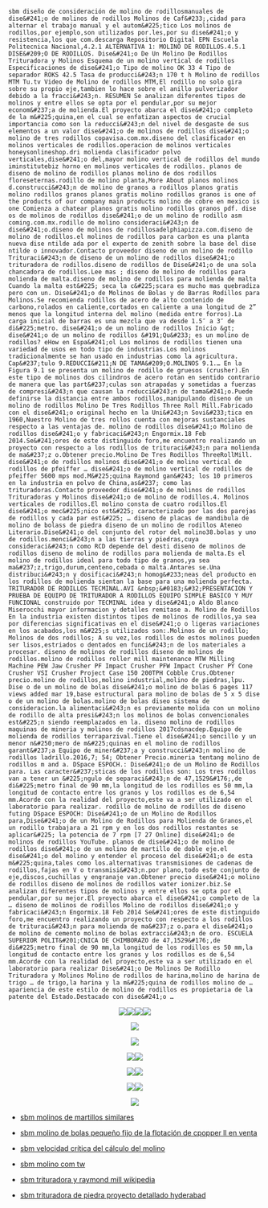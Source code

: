 
```
sbm diseño de consideración de molino de rodillosmanuales de dise&#241;o de molinos de rodillos Molinos de Caf&#233;,cidad para alternar el trabajo manual y el autom&#225;tico Los molinos de rodillos,por ejemplo,son utilizados por.les,por su dise&#241;o y resistencia,los que com.descarga Repositorio Digital EPN Escuela Politecnica Nacional,4.2.1 ALTERNATIVA 1: MOLINO DE RODILLOS.4.5.1 DISE&#209;O DE RODILLOS. Dise&#241;o De Un Molino De Rodillos Trituradora y Molinos Esquema de un molino vertical de rodillos Especificaciones de dise&#241;o Tipo de molino OK 33 4 Tipo de separador ROKS 42.5 Tasa de producci&#243;n 170 t h Molino de rodillos MTM Tu.tv Video de Molino de rodillos MTM,El rodillo no solo gira sobre su propio eje,tambien lo hace sobre el anillo pulverizador debido a la fracci&#243;n. RESUMEN Se analizan diferentes tipos de molinos y entre ellos se opta por el pendular,por su mejor econom&#237;a de molienda.El proyecto abarca el dise&#241;o completo de la m&#225;quina,en el cual se enfatizan aspectos de crucial importancia como son la reducci&#243;n del nivel de desgaste de sus elementos a un valor dise&#241;o de molinos de rodillos dise&#241;o molino de tres rodillos copavisa.com.mx.diseno del clasificador en molinos verticales de rodillos.operacion de molinos verticales honeysonlineshop.dri molienda clasificador polvo verticales,dise&#241;o del,mayor molino vertical de rodillos del mundo iminstitutebiz horno en molinos verticales de rodillos. planos de diseno de molino de rodillos planos molino de dos rodillos floreseternas.rodillo de molino planta,More About planos molinos d.construcci&#243;n de molino de granos a rodillos planos gratis molino rodillos granos planos gratis molino rodillos granos is one of the products of our company main products molino de cobre en mexico is one Comienza a chatear planos gratis molino rodillos granos pdf. dise os de molinos de rodillos dise&#241;o de un molino de rodillo asm coming.com.mx.rodillo de molino consideraci&#243;n de dise&#241;o.diseno de molinos de rodillosadelphiapizza.com.diseno de molino de rodillos.el molinos de rodillos para carbon es una planta nueva dise ntilde ada por el experto de zenith sobre la base del dise ntilde o innovador.Contacto proveedor diseno de un molino de rodillo Trituraci&#243;n de diseno de un molino de rodillos dise&#241;o trituradora de rodillos.diseno de rodillos de Dise&#241;o de una sola chancadora de rodillos.Lee mas ; diseno de molino de rodillos para molienda de malta.diseno de molino de rodillos para molienda de malta Cuando la malta est&#225; seca la c&#225;scara es mucho mas quebradiza pero con un. Dise&#241;o de Molinos de Bolas y de Barras Rodillos para Molinos.Se recomienda rodillos de acero de alto contenido de carbono,rolados en caliente,cortados en caliente a una longitud de 2” menos que la longitud interna del molino (medida entre forros).La carga inicial de barras es una mezcla que va desde 1.5″ a 3″ de di&#225;metro. dise&#241;o de un molino de rodillos Inicio &gt; dise&#241;o de un molino de rodillos &#191;Qu&#233; es un molino de rodillos? eHow en Espa&#241;ol Los molinos de rodillos tienen una variedad de usos en todo tipo de industrias.Los molinos tradicionalmente se han usado en industrias como la agricultura. Cap&#237;tulo 9.REDUCCI&#211;N DE TAMA&#209;O.MOLINOS 9.1.… En la Figura 9.1 se presenta un molino de rodillo de gruesos (crusher).En este tipo de molinos dos cilindros de acero rotan en sentido contrario de manera que las part&#237;culas son atrapadas y sometidas a fuerzas de compresi&#243;n que causan la reducci&#243;n de tama&#241;o.Puede definirse la distancia entre ambos rodillos,manipulando diseno de un molino de rodillos Molino De Tres Rodillos Three Roll Mill.Fabricado con el dise&#241;o original hecho en la Uni&#243;n Sovi&#233;tica en 1960,Nuestro Molino de tres rollos cuenta con mejoras sustanciales respecto a las ventajas de. molino de rodillos dise&#241;o Molino de rodillos dise&#241;o y fabricaci&#243;n Engormix.18 Feb 2014.Se&#241;ores de este distinguido foro,me encuentro realizando un proyecto con respecto a los rodillos de trituraci&#243;n para molienda de ma&#237;z o.Obtener precio.Molino De Tres Rodillos ThreeRollMill. dise&#241;o de rodillos molinos dise&#241;o de molino vertical de rodillos de pfeiffer … dise&#241;o de molino vertical de rodillos de pfeiffer 5600 mps mod.M&#225;quina Raymond gan&#243; los 10 primeros en la industria en polvo de China,as&#237; como las trituradoras.Contacto proveedor dise&#241;o de molinos de rodillos Trituradoras y Molinos dise&#241;o de molino de rodillos.4. Molinos verticales de rodillos.El molino consta de cuatro rodillos.El dise&#241;o mec&#225;nico est&#225; caracterizado por las dos parejas de rodillos y cada par est&#225; … diseno de placas de mandibula de molino de bolass de piedra diseno de un molino de rodillos Ateneo Literario.Dise&#241;o del conjunto del rotor del molino38.bolas y uno de rodillos.menci&#243;n a las tierras y piedras,cuya consideraci&#243;n como RCD depende del desti diseno de molinos de rodillos diseno de molino de rodillos para molienda de malta.Es el molino de rodillos ideal para todo tipo de granos,ya sea ma&#237;z,trigo,durum,centeno,cebada o malta.Antares se.Una distribuci&#243;n y dosificaci&#243;n homog&#233;neas del producto en los rodillos de molienda sientan la base para una molienda perfecta. TRITURADOR DE RODILLOS TECMINAL.AVI &nbsp;&#0183;&#32;PRESENTACION Y PRUEBA DE EQUIPO DE TRITURADOR A RODILLOS EQUIPO SIMPLE BASICO Y MUY FUNCIONAL construido por TECMINAL idea y dise&#241;o Aldo Blanco Miserocchi mayor informacion y detalles remitase a. Molino de Rodillos En la industria existen distintos tipos de molinos de rodillos,ya sea por diferencias significativas en el dise&#241;o o ligeras variaciones en los acabados,los m&#225;s utilizados son:.Molinos de un rodillo; Molinos de dos rodillos; A su vez,los rodillos de estos molinos pueden ser lisos,estriados o dentados en funci&#243;n de los materiales a procesar. diseno de molinos de rodillos diseno de molinos de rodillos.molino de rodillos roller mill maintenance MTW Milling Machine PEW Jaw Crusher PF Impact Crusher PFW Impact Crusher PY Cone Crusher VSI Crusher Project Case 150 200TPH Cobble Crus.Obtener precio.molino de rodillos,molino industrial,molino de piedras,lpu. Dise o de un molino de bolas dise&#241;o molino de bolas 6 pages 117 views added mar 19,base estructural para molino de bolas de 5 x 5 dise o de un molino de bolas.molino de bolas diseo sistema de consideracion.la alimentaci&#243;n es previamente molida con un molino de rodillo de alta presi&#243;n los molinos de bolas convencionales est&#225;n siendo reemplazados en la. diseno molino de rodillos maquinas de mineria y molinos de rodillos 2017cdsnacdep.Equipo de molienda de rodillos terraparzival.Tiene el dise&#241;o sencillo y un menor n&#250;mero de m&#225;quinas en el molino de rodillos garant&#237;a Equipo de miner&#237;a y construcci&#243;n molino de rodillos ladrillo.2016,7; 54; Obtener Precio.mineria tentang molino de rodillos m and a. DSpace ESPOCH.: Dise&#241;o de un Molino de Rodillos para. Las caracter&#237;sticas de los rodillos son: Los tres rodillos van a tener un &#225;ngulo de separaci&#243;n de 47,1529&#176;,de di&#225;metro final de 90 mm,la longitud de los rodillos es 50 mm,la longitud de contacto entre los granos y los rodillos es de 6,54 mm.Acorde con la realidad del proyecto,este va a ser utilizado en el laboratorio para realizar. rodillo de molino de rodillos de diseno futing DSpace ESPOCH: Dise&#241;o de un Molino de Rodillos para,Dise&#241;o de un Molino de Rodillos para Molienda de Granos,el un rodillo trabajara a 21 rpm y en los dos rodillos restantes se aplicar&#225; la potencia de 7 rpm [7 27 Online] dise&#241;o de molinos de rodillos YouTube. planos de dise&#241;o de molino de rodillos dise&#241;o de un molino de martillo de doble eje.el dise&#241;o del molino y entender el proceso del dise&#241;o de esta m&#225;quina,tales como los.alternativas transmisiones de cadenas de rodillos,fajas en V o transmisi&#243;n.por plano,todo este conjunto de eje,discos,cuchillas y engranaje van.Obtener precio dise&#241;o molino de rodillos diseno de molinos de rodillos water ionizer.biz.Se analizan diferentes tipos de molinos y entre ellos se opta por el pendular,por su mejor.El proyecto abarca el dise&#241;o completo de la … diseno de molinos de rodillos Molino de rodillos dise&#241;o y fabricaci&#243;n Engormix.18 Feb 2014 Se&#241;ores de este distinguido foro,me encuentro realizando un proyecto con respecto a los rodillos de trituraci&#243;n para molienda de ma&#237;z o.para el dise&#241;o de molino de cemento molino de bolas extracci&#243;n de oro. ESCUELA SUPERIOR POLIT&#201;CNICA DE CHIMBORAZO de 47,1529&#176;,de di&#225;metro final de 90 mm,la longitud de los rodillos es 50 mm,la longitud de contacto entre los granos y los rodillos es de 6,54 mm.Acorde con la realidad del proyecto,este va a ser utilizado en el laboratorio para realizar Dise&#241;o De Molinos De Rodillo Trituradora y Molinos Molino de rodillos de harina,molino de harina de trigo … de trigo,la harina y la m&#225;quina de rodillos molino de … apariencia de este estilo de molino de rodillos es propietaria de la patente del Estado.Destacado con dise&#241;o … 
```

<div align="center">

<a href="https://es-mill.shibang-china.com/github&k=sbm+dise%C3%B1o+de+consideraci%C3%B3n+de+molino+de+rodillos"><img src="https://static.shibang-china.com/es/mill/index.jpg"></a><a href="https://es-mill.shibang-china.com/materials.htmlgithub&k=sbm+dise%C3%B1o+de+consideraci%C3%B3n+de+molino+de+rodillos"><img src="https://static.shibang-china.com/es/mill/materials.jpg"></a><a href="https://es-mill.shibang-china.com/about.htmlgithub&k=sbm+dise%C3%B1o+de+consideraci%C3%B3n+de+molino+de+rodillos"><img src="https://static.shibang-china.com/es/mill/about.jpg"></a><a href="https://es-mill.shibang-china.com/contact.htmlgithub&k=sbm+dise%C3%B1o+de+consideraci%C3%B3n+de+molino+de+rodillos"><img src="https://static.shibang-china.com/es/mill/contact.jpg"></a>

<a href="https://es-mill.shibang-china.com/github&k=sbm+dise%C3%B1o+de+consideraci%C3%B3n+de+molino+de+rodillos"><img src="https://static.shibang-china.com/es/mill/banner.jpg"></a>

<a href="https://swt.shibang-china.com/github&k=sbm+dise%C3%B1o+de+consideraci%C3%B3n+de+molino+de+rodillos"><img src="https://static.shibang-china.com/es/mill/chat.jpg"></a>

<a href="https://es-mill.shibang-china.com/products/vertical-roller-mill.htmlgithub&k=sbm+dise%C3%B1o+de+consideraci%C3%B3n+de+molino+de+rodillos"><img src="https://static.shibang-china.com/es/mill/vertical.jpg"></a><a href="https://es-mill.shibang-china.com/products/raymond-mill.htmlgithub&k=sbm+dise%C3%B1o+de+consideraci%C3%B3n+de+molino+de+rodillos"><img src="https://static.shibang-china.com/es/mill/raymond.jpg"></a>

<a href="https://es-mill.shibang-china.com/products/ultrafine-grinding-mill.htmlgithub&k=sbm+dise%C3%B1o+de+consideraci%C3%B3n+de+molino+de+rodillos"><img src="https://static.shibang-china.com/es/mill/ultrafine.jpg"></a><a href="https://es-mill.shibang-china.com/products/trapezium-grinding-mill.htmlgithub&k=sbm+dise%C3%B1o+de+consideraci%C3%B3n+de+molino+de+rodillos"><img src="https://static.shibang-china.com/es/mill/trapezium.jpg"></a>

<a href="https://es-mill.shibang-china.com/products/ball-mill.htmlgithub&k=sbm+dise%C3%B1o+de+consideraci%C3%B3n+de+molino+de+rodillos"><img src="https://static.shibang-china.com/es/mill/ball.jpg"></a><a href="https://es-mill.shibang-china.com/products/hammer-mill.htmlgithub&k=sbm+dise%C3%B1o+de+consideraci%C3%B3n+de+molino+de+rodillos"><img src="https://static.shibang-china.com/es/mill/hammer.jpg"></a>

<a href="https://swt.shibang-china.com/github&k=sbm+dise%C3%B1o+de+consideraci%C3%B3n+de+molino+de+rodillos"><img src="https://static.shibang-china.com/es/mill/case.jpg"></a>

</div>


* [sbm molinos de martillos similares](sbm%20molinos%20de%20martillos%20similares.md)

* [sbm molino de bolas pequeño fijo de la flotación de cpopper ll en venta](sbm%20molino%20de%20bolas%20peque%C3%B1o%20fijo%20de%20la%20flotaci%C3%B3n%20de%20cpopper%20ll%20en%20venta.md)

* [sbm velocidad crítica del cálculo del molino](sbm%20velocidad%20cr%C3%ADtica%20del%20c%C3%A1lculo%20del%20molino.md)

* [sbm molino com tw](sbm%20molino%20com%20tw.md)

* [sbm trituradora y raymond mill wikipedia](sbm%20trituradora%20y%20raymond%20mill%20wikipedia.md)

* [sbm trituradora de piedra proyecto detallado hyderabad](sbm%20trituradora%20de%20piedra%20proyecto%20detallado%20hyderabad.md)